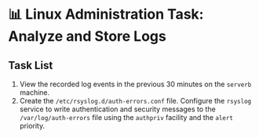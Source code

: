 # 📊 Linux Administration Task: Analyze and Store Logs

## Task List

1. View the recorded log events in the previous 30 minutes on the `serverb` machine.  
2. Create the `/etc/rsyslog.d/auth-errors.conf` file. Configure the `rsyslog` service to write authentication and security messages to the `/var/log/auth-errors` file using the `authpriv` facility and the `alert` priority.  
